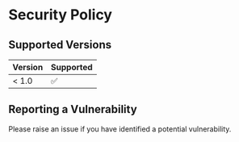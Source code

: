 # Security Policy

## Supported Versions

| Version | Supported          |
| ------- | ------------------ |
| < 1.0   | :white_check_mark: |

## Reporting a Vulnerability

Please raise an issue if you have identified a potential vulnerability.
